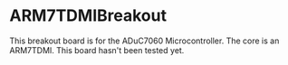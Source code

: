 # ARM7TDMIBreakout
This breakout board is for the ADuC7060 Microcontroller. The core is an ARM7TDMI. This board hasn't been tested yet.
